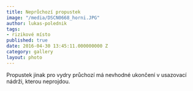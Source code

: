 ```yaml
---
title: Neprůchozí propustek
image: "/media/DSCN0668_horni.JPG"
author: lukas-polednik
tags:
- rizikové místo
published: true
date: 2016-04-30 13:45:11.000000000 Z
category: gallery
layout: photo
---
```

Propustek jinak pro vydry průchozí má nevhodné ukončení v usazovací
nádrži, kterou neprojdou.
